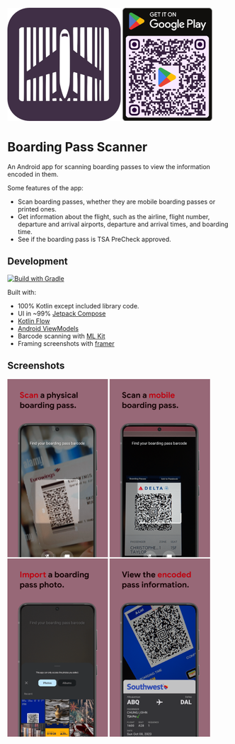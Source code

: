 <span><picture><img src="images/play_store_512_rounded.webp" width="256" alt="Logo icon"/></picture></span>
<a href='https://play.google.com/store/apps/details?id=ca.amandeep.bcbpscanner&pcampaignid=pcampaignidMKT-Other-global-all-co-prtnr-py-PartBadge-Mar2515-1'><img alt='Get it on Google Play' src='images/play_store_qr_code.webp' height="256"/></a> &nbsp;

# Boarding Pass Scanner

An Android app for scanning boarding passes to view the information encoded in them.

Some features of the app:
* Scan boarding passes, whether they are mobile boarding passes or printed ones.
* Get information about the flight, such as the airline, flight number, departure and arrival airports, departure and arrival times, and boarding time.
* See if the boarding pass is TSA PreCheck approved.

## Development
[![Build with Gradle](https://github.com/amandeepg/BoardingPassScanner/actions/workflows/gradle.yml/badge.svg)](https://github.com/amandeepg/BoardingPassScanner/actions/workflows/gradle.yml)

Built with:
* 100% Kotlin except included library code.
* UI in ~99% [Jetpack Compose](https://developer.android.com/jetpack/compose)
* [Kotlin Flow](https://kotlinlang.org/docs/flow.html)
* [Android ViewModels](https://developer.android.com/topic/libraries/architecture/viewmodel)
* Barcode scanning with [ML Kit](https://developers.google.com/ml-kit/vision/barcode-scanning)
* Framing screenshots with [framer](https://github.com/amandeepg/framer)

## Screenshots
<a href="https://raw.githubusercontent.com/amandeepg/BoardingPassScanner/master/images/framescr1.webp"><img src="images/framescr1.webp" width="45%"/></a> 
<a href="https://raw.githubusercontent.com/amandeepg/BoardingPassScanner/master/images/framescr2.webp"><img src="images/framescr2.webp" width="45%"/></a> 
<a href="https://raw.githubusercontent.com/amandeepg/BoardingPassScanner/master/images/framescr3.webp"><img src="images/framescr3.webp" width="45%"/></a> 
<a href="https://raw.githubusercontent.com/amandeepg/BoardingPassScanner/master/images/framescr4.webp"><img src="images/framescr4.webp" width="45%"/></a> 
